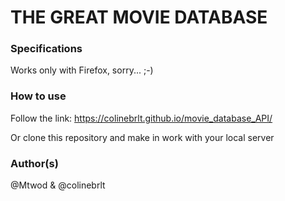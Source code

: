 # THE GREAT MOVIE DATABASE

### Specifications
Works only with Firefox, sorry... ;-)

### How to use
Follow the link: https://colinebrlt.github.io/movie_database_API/

Or clone this repository and make in work with your local server

### Author(s)

@Mtwod & @colinebrlt